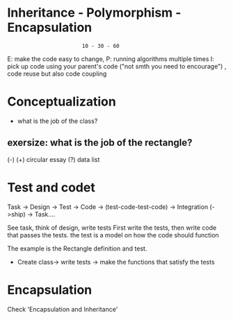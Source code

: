 # 
 

# Inheritance - Polymorphism - Encapsulation
							10 - 30 - 60
E: make the code easy to change, 
P: running algorithms multiple times
I: pick up code using your parent's code ("not smth you need to encourage") , code reuse but also code coupling

# Conceptualization
- what is the job of the class?

## exersize: what is the job of the rectangle?
(-)									(+)
circular
essay (?)
data list

# Test and codet

Task -> Design -> Test -> Code -> (test-code-test-code) -> Integration (->ship) -> Task....

See task, think of design, write tests
First write the tests, then write code that passes the tests.
the test is a model on how the code should function

The example is the Rectangle definition and test.
- Create class-> write tests -> make the functions that satisfy the tests


# Encapsulation
Check 'Encapsulation and Inheritance'





